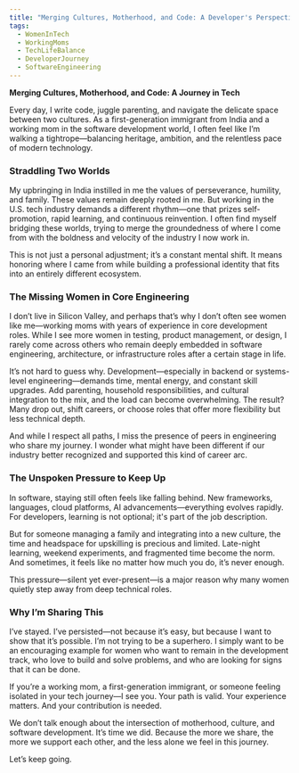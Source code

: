 ```yaml
---
title: "Merging Cultures, Motherhood, and Code: A Developer's Perspective"
tags:
  - WomenInTech
  - WorkingMoms
  - TechLifeBalance
  - DeveloperJourney
  - SoftwareEngineering
---
```


**Merging Cultures, Motherhood, and Code: A Journey in Tech**

Every day, I write code, juggle parenting, and navigate the delicate space between two cultures. As a first-generation immigrant from India and a working mom in the software development world, I often feel like I’m walking a tightrope—balancing heritage, ambition, and the relentless pace of modern technology.

### Straddling Two Worlds

My upbringing in India instilled in me the values of perseverance, humility, and family. These values remain deeply rooted in me. But working in the U.S. tech industry demands a different rhythm—one that prizes self-promotion, rapid learning, and continuous reinvention. I often find myself bridging these worlds, trying to merge the groundedness of where I come from with the boldness and velocity of the industry I now work in.

This is not just a personal adjustment; it’s a constant mental shift. It means honoring where I came from while building a professional identity that fits into an entirely different ecosystem.

### The Missing Women in Core Engineering

I don’t live in Silicon Valley, and perhaps that’s why I don’t often see women like me—working moms with years of experience in core development roles. While I see more women in testing, product management, or design, I rarely come across others who remain deeply embedded in software engineering, architecture, or infrastructure roles after a certain stage in life.

It’s not hard to guess why. Development—especially in backend or systems-level engineering—demands time, mental energy, and constant skill upgrades. Add parenting, household responsibilities, and cultural integration to the mix, and the load can become overwhelming. The result? Many drop out, shift careers, or choose roles that offer more flexibility but less technical depth.

And while I respect all paths, I miss the presence of peers in engineering who share my journey. I wonder what might have been different if our industry better recognized and supported this kind of career arc.

### The Unspoken Pressure to Keep Up

In software, staying still often feels like falling behind. New frameworks, languages, cloud platforms, AI advancements—everything evolves rapidly. For developers, learning is not optional; it's part of the job description.

But for someone managing a family and integrating into a new culture, the time and headspace for upskilling is precious and limited. Late-night learning, weekend experiments, and fragmented time become the norm. And sometimes, it feels like no matter how much you do, it’s never enough.

This pressure—silent yet ever-present—is a major reason why many women quietly step away from deep technical roles.

### Why I’m Sharing This

I’ve stayed. I’ve persisted—not because it’s easy, but because I want to show that it’s possible. I’m not trying to be a superhero. I simply want to be an encouraging example for women who want to remain in the development track, who love to build and solve problems, and who are looking for signs that it can be done.

If you’re a working mom, a first-generation immigrant, or someone feeling isolated in your tech journey—I see you. Your path is valid. Your experience matters. And your contribution is needed.

We don’t talk enough about the intersection of motherhood, culture, and software development. It’s time we did. Because the more we share, the more we support each other, and the less alone we feel in this journey.

Let’s keep going.


